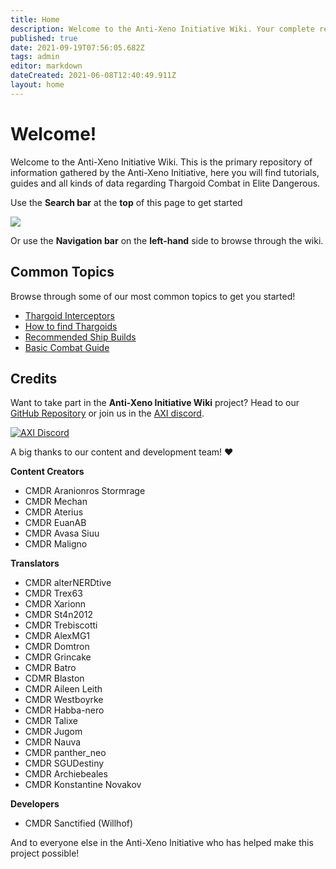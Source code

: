 ```yaml
---
title: Home
description: Welcome to the Anti-Xeno Initiative Wiki. Your complete repository for Anti-Xeno Combat.
published: true
date: 2021-09-19T07:56:05.682Z
tags: admin
editor: markdown
dateCreated: 2021-06-08T12:40:49.911Z
layout: home
---
```


# Welcome!

Welcome to the Anti-Xeno Initiative Wiki. This is the primary repository of information gathered by the Anti-Xeno Initiative, here you will find tutorials, guides and all kinds of data regarding Thargoid Combat in Elite Dangerous.

Use the **Search bar** at the **top** of this page to get started

![](/img/2021-06-21_15_15_32-home___anti-xeno_initiative_wiki_-_beta.png)

Or use the **Navigation bar** on the **left-hand** side to browse through the wiki.

## Common Topics
Browse through some of our most common topics to get you started!

- [Thargoid Interceptors](/en/interceptors)
- [How to find Thargoids](/en/finding-thargoids)
- [Recommended Ship Builds](/en/builds)
- [Basic Combat Guide](/en/basic-combat-guide)

## Credits

Want to take part in the **Anti-Xeno Initiative Wiki** project? Head to our [GitHub Repository](https://github.com/antixenoinitiative/axiwiki) or join us in the [AXI discord](https://discord.gg/bqmDxdm).

[![AXI Discord](https://discord.com/api/guilds/380246809076826112/embed.png?style=banner3)](https://discord.gg/bqmDxdm)

A big thanks to our content and development team! ❤️

**Content Creators**

-   CMDR Aranionros Stormrage
-   CMDR Mechan
-   CMDR Aterius
-   CMDR EuanAB
-   CMDR Avasa Siuu
-   CMDR Maligno

**Translators**

-   CMDR alterNERDtive
-   CMDR Trex63
-   CMDR Xarionn
-   CMDR St4n2012
-   CMDR Trebiscotti
-   CMDR AlexMG1
-   CMDR Domtron
-   CMDR Grincake
-   CMDR Batro
-   CDMR Blaston
-   CMDR Aileen Leith
-   CMDR Westboyrke
-   CMDR Habba-nero
-   CMDR Talixe
-   CMDR Jugom
-   CMDR Nauva
-   CMDR panther\_neo
-   CMDR SGUDestiny
-   CMDR Archiebeales
-   CMDR Konstantine Novakov

**Developers**

-   CMDR Sanctified (Willhof)

And to everyone else in the Anti-Xeno Initiative who has helped make this project possible!
